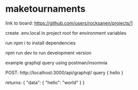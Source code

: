 # maketournaments

link to board: https://github.com/users/rocksanen/projects/1


create .env.local in project root for environment variables

run npm i to install dependencies

npm run dev to run development version


example graphql query using postman/insomnia

POST: http://localhost:3000/api/graphql/
query {
	hello
}

returns: 
{
	"data": {
		"hello": "world"
	}
}